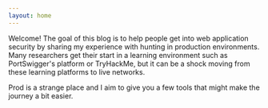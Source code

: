 ```yaml
---
layout: home
---
```

Welcome! The goal of this blog is to help people get into web application security by sharing my experience with hunting in production environments. Many researchers get their start in a learning environment such as PortSwigger's platform or TryHackMe, but it can be a shock moving from these learning platforms to live networks.

Prod is a strange place and I aim to give you a few tools that might make the journey a bit easier.
